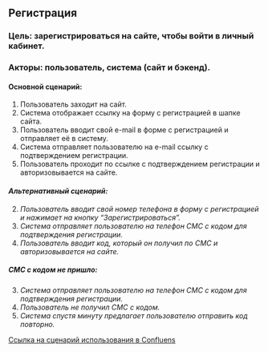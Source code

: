 ## Регистрация
### Цель: зарегистрироваться на сайте, чтобы войти в личный кабинет.
### Акторы: пользователь, система (сайт и бэкенд).
#### Основной сценарий:
1. Пользователь заходит на сайт.
2. Система отображает ссылку на форму с регистрацией в шапке сайта.
3. Пользователь вводит свой e-mail в форме с регистрацией и отправляет её в систему.
4. Система отправляет пользователю на e-mail ссылку с подтверждением регистрации.
5. Пользователь проходит по ссылке с подтверждением регистрации и авторизовывается на сайте.
#### *Альтернативный сценарий:*
2. *Пользователь вводит свой номер телефона в форму с регистрацией и нажимает на кнопку “Зарегистрироваться”.*
3. *Система отправляет пользователю на телефон СМС с кодом для подтверждения регистрации.*
4. *Пользователь вводит код, который он получил по СМС и авторизовывается на сайте.*
##### *СМС с кодом не пришло:*
3. *Система отправляет пользователю на телефон СМС  с кодом для подтверждения регистрации.*
4. *Пользователь не получил СМС с кодом.*
5. *Система спустя минуту предлагает пользователю отправить код повторно.*

[Ссылка на сценарий использования в Confluens](https://evgenyand.atlassian.net/l/cp/7t41Xm1z)

